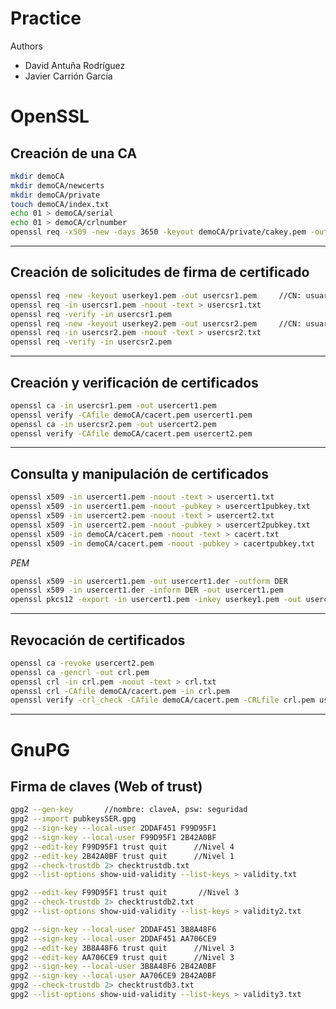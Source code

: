 # Practice
Authors
 - David Antuña Rodríguez
 - Javier Carrión García


# OpenSSL

## Creación de una CA

```sh
mkdir demoCA
mkdir demoCA/newcerts
mkdir demoCA/private
touch demoCA/index.txt
echo 01 > demoCA/serial
echo 01 > demoCA/crlnumber
openssl req -x509 -new -days 3650 -keyout demoCA/private/cakey.pem -out demoCA/cacert.pem
```

------
## Creación de solicitudes de firma de certificado

```sh
openssl req -new -keyout userkey1.pem -out usercsr1.pem     //CN: usuario1
openssl req -in usercsr1.pem -noout -text > usercsr1.txt
openssl req -verify -in usercsr1.pem
openssl req -new -keyout userkey2.pem -out usercsr2.pem     //CN: usuario2
openssl req -in usercsr2.pem -noout -text > usercsr2.txt
openssl req -verify -in usercsr2.pem
```

------
## Creación y verificación de certificados

```sh
openssl ca -in usercsr1.pem -out usercert1.pem
openssl verify -CAfile demoCA/cacert.pem usercert1.pem
openssl ca -in usercsr2.pem -out usercert2.pem
openssl verify -CAfile demoCA/cacert.pem usercert2.pem
```

------
## Consulta y manipulación de certificados

```sh
openssl x509 -in usercert1.pem -noout -text > usercert1.txt
openssl x509 -in usercert1.pem -noout -pubkey > usercert1pubkey.txt
openssl x509 -in usercert2.pem -noout -text > usercert2.txt
openssl x509 -in usercert2.pem -noout -pubkey > usercert2pubkey.txt
openssl x509 -in demoCA/cacert.pem -noout -text > cacert.txt
openssl x509 -in demoCA/cacert.pem -noout -pubkey > cacertpubkey.txt
```

_PEM_
```sh
openssl x509 -in usercert1.pem -out usercert1.der -outform DER
openssl x509 -in usercert1.der -inform DER -out usercert1.pem
openssl pkcs12 -export -in usercert1.pem -inkey userkey1.pem -out usercert1.p12
```

------
## Revocación de certificados

```sh
openssl ca -revoke usercert2.pem
openssl ca -gencrl -out crl.pem
openssl crl -in crl.pem -noout -text > crl.txt
openssl crl -CAfile demoCA/cacert.pem -in crl.pem
openssl verify -crl_check -CAfile demoCA/cacert.pem -CRLfile crl.pem usercert2.pem
```

------
# GnuPG

## Firma de claves (Web of trust)

```sh
gpg2 --gen-key       //nombre: claveA, psw: seguridad
gpg2 --import pubkeysSER.gpg
gpg2 --sign-key --local-user 2DDAF451 F99D95F1
gpg2 --sign-key --local-user F99D95F1 2B42A0BF
gpg2 --edit-key F99D95F1 trust quit      //Nivel 4
gpg2 --edit-key 2B42A0BF trust quit      //Nivel 1
gpg2 --check-trustdb 2> checktrustdb.txt
gpg2 --list-options show-uid-validity --list-keys > validity.txt
```

```sh
gpg2 --edit-key F99D95F1 trust quit       //Nivel 3
gpg2 --check-trustdb 2> checktrustdb2.txt
gpg2 --list-options show-uid-validity --list-keys > validity2.txt
```

```sh
gpg2 --sign-key --local-user 2DDAF451 3B8A48F6
gpg2 --sign-key --local-user 2DDAF451 AA706CE9
gpg2 --edit-key 3B8A48F6 trust quit      //Nivel 3
gpg2 --edit-key AA706CE9 trust quit      //Nivel 3
gpg2 --sign-key --local-user 3B8A48F6 2B42A0BF
gpg2 --sign-key --local-user AA706CE9 2B42A0BF
gpg2 --check-trustdb 2> checktrustdb3.txt
gpg2 --list-options show-uid-validity --list-keys > validity3.txt
```
